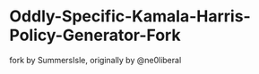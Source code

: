 # Oddly-Specific-Kamala-Harris-Policy-Generator-Fork
fork by SummersIsle, originally by @ne0liberal
